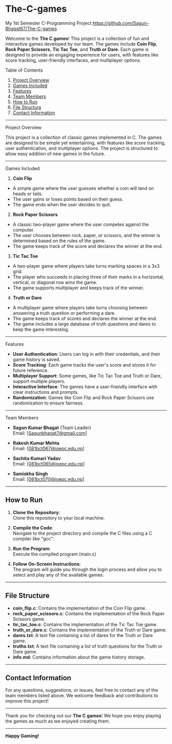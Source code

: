 # The-C-games
My 1st Semester C-Programming Project
https://github.com/Sagun-Bhagat67/The-C-games


Welcome to the **The C games**! This project is a collection of fun and interactive games developed by our team. The games include **Coin Flip**, **Rock Paper Scissors**, **Tic Tac Toe**, and **Truth or Dare**. Each game is designed to provide an engaging experience for users, with features like score tracking, user-friendly interfaces, and multiplayer options.

 Table of Contents
1. [Project Overview](#project-overview)
2. [Games Included](#games-included)
3. [Features](#features)
4. [Team Members](#team-members)
5. [How to Run](#how-to-run)
6. [File Structure](#file-structure)
7. [Contact Information](#contact-information)

---

 Project Overview

This project is a collection of classic games implemented in C. The games are designed to be simple yet entertaining, with features like score tracking, user authentication, and multiplayer options. The project is structured to allow easy addition of new games in the future.

---

 Games Included

1. **Coin Flip**
- A simple game where the user guesses whether a coin will land on heads or tails.
- The user gains or loses points based on their guess.
- The game ends when the user decides to quit.

 2. **Rock Paper Scissors**
- A classic two-player game where the user competes against the computer.
- The user chooses between rock, paper, or scissors, and the winner is determined based on the rules of the game.
- The game keeps track of the score and declares the winner at the end.

 3. **Tic Tac Toe**
- A two-player game where players take turns marking spaces in a 3x3 grid.
- The player who succeeds in placing three of their marks in a horizontal, vertical, or diagonal row wins the game.
- The game supports multiplayer and keeps track of the winner.

 4. **Truth or Dare**
- A multiplayer game where players take turns choosing between answering a truth question or performing a dare.
- The game keeps track of scores and declares the winner at the end.
- The game includes a large database of truth questions and dares to keep the game interesting.

---

 Features

- **User Authentication**: Users can log in with their credentials, and their game history is saved.
- **Score Tracking**: Each game tracks the user's score and stores it for future reference.
- **Multiplayer Support**: Some games, like Tic Tac Toe and Truth or Dare, support multiple players.
- **Interactive Interface**: The games have a user-friendly interface with clear instructions and prompts.
- **Randomization**: Games like Coin Flip and Rock Paper Scissors use randomization to ensure fairness.

---

 Team Members

- **Sagun Kumar Bhagat** (Team Leader)  
  Email: [Sagunbhagat7@gmail.com]

- **Rakesh Kumar Mehta**  
  Email: [081bct067@ioepc.edu.np]

- **Sachita Kumari Yadav**  
  Email: [081bct065@ioepc.edu.np]

- **Samiskha Singh**  
  Email: [081bct070@ioepc.edu.np]

---

## How to Run

1. **Clone the Repository**:  
   Clone this repository to your local machine.
  

2. **Compile the Code**:  
   Navigate to the project directory and compile the C files using a C compiler like "gcc":
   

3. **Run the Program**:  
   Execute the compiled program (main.c)
  

4. **Follow On-Screen Instructions**:  
   The program will guide you through the login process and allow you to select and play any of the available games.

---

## File Structure

- **coin_flip.c**: Contains the implementation of the Coin Flip game.
- **rock_paper_scissors.c**: Contains the implementation of the Rock Paper Scissors game.
- **tic_tac_toe.c**: Contains the implementation of the Tic Tac Toe game.
- **truth_or_dare.c**: Contains the implementation of the Truth or Dare game.
- **dares.txt**: A text file containing a list of dares for the Truth or Dare game.
- **truths.txt**: A text file containing a list of truth questions for the Truth or Dare game.
- **info.md**: Contains information about the game history storage.

---

## Contact Information

For any questions, suggestions, or issues, feel free to contact any of the team members listed above. We welcome feedback and contributions to improve this project!

---

Thank you for checking out our **The C games**! We hope you enjoy playing the games as much as we enjoyed creating them. 

---

**Happy Gaming!** 
